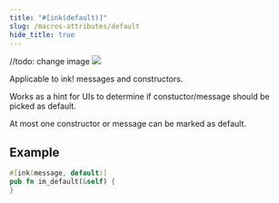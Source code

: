 ```yaml
---
title: "#[ink(default)]"
slug: /macros-attributes/default
hide_title: true
---
```


//todo: change image
<img src="/img/title/text/payable.svg" className="titlePic" />

Applicable to ink! messages and constructors.

Works as a hint for UIs to determine if constuctor/message should be picked as default.

At most one constructor or message can be marked as default.

## Example

```rust
#[ink(message, default)]
pub fn im_default(&self) {    
}
```